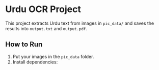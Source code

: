 # Urdu OCR Project

This project extracts Urdu text from images in `pic_data/` and saves the results into `output.txt` and `output.pdf`.

## How to Run

1. Put your images in the `pic_data` folder.
2. Install dependencies:

